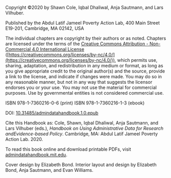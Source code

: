Copyright ©2020 by Shawn Cole, Iqbal Dhaliwal, Anja Sautmann, and Lars Vilhuber.

Published  by  the  Abdul  Latif  Jameel  Poverty  Action  Lab,  400  Main Street E19-201, Cambridge, MA 02142, USA

The   individual   chapters   are   copyright   by   their   authors   or   as noted. Chapters  are  licensed  under  the  terms  of  the  [Creative Commons  Attribution  -  Non-Commercial  4.0  International  License](https://creativecommons.org/licenses/by-nc/4.0/) ([https://creativecommons.org/licenses/by-nc/4.0/](https://creativecommons.org/licenses/by-nc/4.0/)),   which   permits use, sharing, adaptation, and redistribution in any medium or format, as long as you give appropriate credit to the original author(s) and the source, provide a link to the license, and indicate if changes were made.  You may do so in any reasonable manner, but not in any way that suggests the licensor endorses you or your use.  You may not use the material for commercial purposes. Use by governmental entities is not considered commercial use. 

ISBN 978-1-7360216-0-6 (print)
ISBN 978-1-7360216-1-3 (ebook)

DOI: [10.31485/admindatahandbook.1.0.epub](https://doi.org/10.31485/admindatahandbook.1.0.epub)

Cite this Handbook as: Cole,  Shawn,  Iqbal  Dhaliwal,  Anja  Sautmann,  and  Lars  Vilhuber (eds.), *Handbook  on  Using  Administrative  Data  for  Research  andEvidence-based  Policy*.   Cambridge,  MA:  Abdul  Latif  Jameel  Poverty Action Lab. 2020. 

To read this book online and download printable PDFs, visit [admindatahandbook.mit.edu](https://admindatahandbook.mit.edu/).

Cover  design  by  Elizabeth  Bond. Interior  layout  and  design  by Elizabeth Bond, Anja Sautmann, and Evan Williams.

